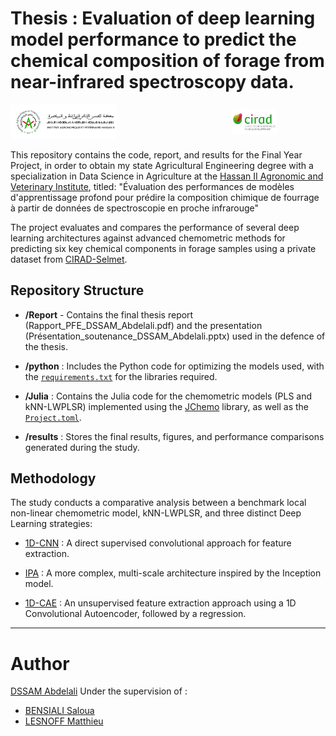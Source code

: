 # Thesis : Evaluation of deep learning model performance to predict the chemical composition of forage from near-infrared spectroscopy data.

<div style="display:flex; justify-content:space-between; align-items:center; width:100%;">
  <a href="https://iav.ac.ma/">
    <img src="./assets/logo_iav2.png" width="400" alt="IAV - Hassan II" style="max-width:48%; height:auto;" />
  </a>
  <a href="https://umr-selmet.cirad.fr/">
    <img src="./assets/logo-cirad.jpg" width="170" alt="CIRAD-Selmet" style="max-width:48%; height:auto;" />
  </a>
</div>





This repository contains the code, report, and results for the Final Year Project, in order to obtain my state Agricultural Engineering degree with a specialization in Data Science in Agriculture at the [Hassan II Agronomic and Veterinary Institute](https://iav.ac.ma/), titled: 
"Évaluation des performances de modèles d'apprentissage profond pour prédire la composition chimique de fourrage à partir de données de spectroscopie en proche infrarouge"

The project evaluates and compares the performance of several deep learning architectures against advanced chemometric methods for predicting six key chemical components in forage samples using a private dataset from [CIRAD-Selmet](https://umr-selmet.cirad.fr/).

## Repository Structure

- **/Report** - Contains the final thesis report (Rapport_PFE_DSSAM_Abdelali.pdf) and the presentation (Présentation_soutenance_DSSAM_Abdelali.pptx) used in the defence of the thesis.

- **/python** : Includes the Python code for optimizing the models used, with the  [`requirements.txt`](.python/requirements.txt) for the libraries required.

- **/Julia** : Contains the Julia code for the chemometric models (PLS and kNN-LWPLSR) implemented using the [JChemo](https://github.com/mlesnoff/Jchemo.jl) library, as well as the [`Project.toml`](Julia/Project.toml).

- **/results** : Stores the final results, figures, and performance comparisons generated during the study.

## Methodology
The study conducts a comparative analysis between a benchmark local non-linear chemometric model, kNN-LWPLSR, and three distinct Deep Learning strategies:

- [1D-CNN](https://doi.org/10.1016/j.chemolab.2023.105023) : A direct supervised convolutional approach for feature extraction.

- [IPA](https://doi.org/10.1016/j.fuel.2024.133016) : A more complex, multi-scale architecture inspired by the Inception model.

- [1D-CAE](https://doi.org/10.7717/peerj-cs.1266) : An unsupervised feature extraction approach using a 1D Convolutional Autoencoder, followed by a regression.

___
# Author
[DSSAM Abdelali](https://github.com/AliD47)
Under the supervision of :
- [BENSIALI Saloua](https://www.researchgate.net/profile/Saloua-Bensiali)
- [LESNOFF Matthieu](https://github.com/mlesnoff)
